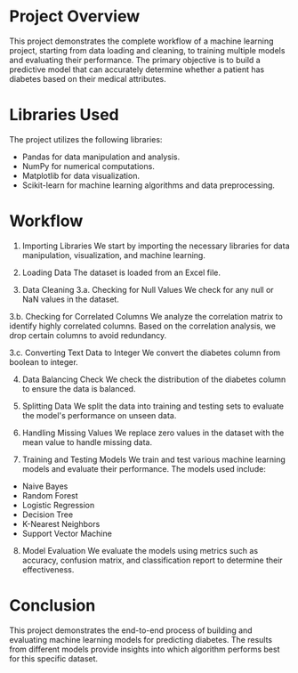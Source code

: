 # Project Overview
This project demonstrates the complete workflow of a machine learning project, starting from data loading and cleaning, to training multiple models and evaluating their performance. The primary objective is to build a predictive model that can accurately determine whether a patient has diabetes based on their medical attributes.

# Libraries Used
The project utilizes the following libraries:

- Pandas for data manipulation and analysis.
- NumPy for numerical computations.
- Matplotlib for data visualization.
- Scikit-learn for machine learning algorithms and data preprocessing.
# Workflow
1. Importing Libraries
We start by importing the necessary libraries for data manipulation, visualization, and machine learning.

2. Loading Data
The dataset is loaded from an Excel file.

3. Data Cleaning
3.a. Checking for Null Values
We check for any null or NaN values in the dataset.

3.b. Checking for Correlated Columns
We analyze the correlation matrix to identify highly correlated columns. Based on the correlation analysis, we drop certain columns to avoid redundancy.

3.c. Converting Text Data to Integer
We convert the diabetes column from boolean to integer.

4. Data Balancing Check
We check the distribution of the diabetes column to ensure the data is balanced.

5. Splitting Data
We split the data into training and testing sets to evaluate the model's performance on unseen data.

6. Handling Missing Values
We replace zero values in the dataset with the mean value to handle missing data.

7. Training and Testing Models
We train and test various machine learning models and evaluate their performance. The models used include:

- Naive Bayes
- Random Forest
- Logistic Regression
- Decision Tree
- K-Nearest Neighbors
- Support Vector Machine
8. Model Evaluation
We evaluate the models using metrics such as accuracy, confusion matrix, and classification report to determine their effectiveness.

# Conclusion
This project demonstrates the end-to-end process of building and evaluating machine learning models for predicting diabetes. The results from different models provide insights into which algorithm performs best for this specific dataset.
